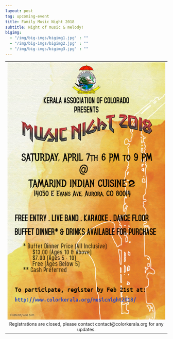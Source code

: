 ```yaml
---
layout: post
tag: upcoming-event
title: Family Music Night 2018
subtitle: Night of music & melody!
bigimg:
  - "/img/big-imgs/bigimg1.jpg" : ""
  - "/img/big-imgs/bigimg2.jpg" : ""
  - "/img/big-imgs/bigimg3.jpg" : ""
---
```

<style type="text/css">
body 
{
background-image:url("/img/mn2018/Musicfestivalposter.jpg");
height: 100%;
width: 100%;
position: absolute;
background-repeat:no-repeat;
background-position: center center;
background-attachment: fixed;
background-size: cover;
opacity: 10;
}
</style>
<table align="center" style="border:0"> 
  <tr style="border:0;background:transparent"><td align="center" style="border:0;background:transparent">
<center><img src="/img/mn2018/MusicNightLogo.jpeg" width="500" height="800" align="center"></center> 
    </td></tr>
  <tr style="border:0;background:transparent"><td align="center" style="border:0;background:transparent">
Registrations are closed, please contact contact@colorkerala.org for any updates.
  </td></tr>
  </table>


